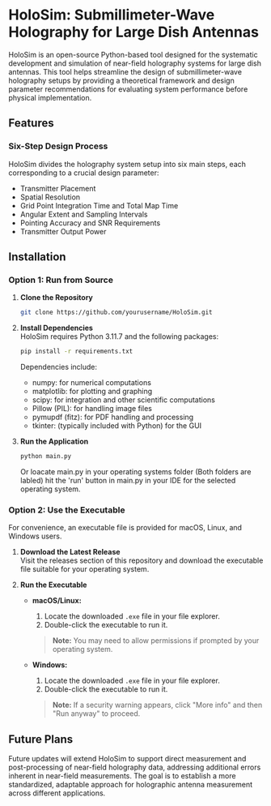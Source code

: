 # HoloSim: Submillimeter-Wave Holography for Large Dish Antennas

HoloSim is an open-source Python-based tool designed for the systematic development and simulation of near-field holography systems for large dish antennas. This tool helps streamline the design of submillimeter-wave holography setups by providing a theoretical framework and design parameter recommendations for evaluating system performance before physical implementation.

## Features

### Six-Step Design Process
HoloSim divides the holography system setup into six main steps, each corresponding to a crucial design parameter:
- Transmitter Placement
- Spatial Resolution
- Grid Point Integration Time and Total Map Time
- Angular Extent and Sampling Intervals
- Pointing Accuracy and SNR Requirements
- Transmitter Output Power

## Installation

### Option 1: Run from Source

1. **Clone the Repository**
   ```bash
   git clone https://github.com/yourusername/HoloSim.git
   ```

2. **Install Dependencies**  
   HoloSim requires Python 3.11.7 and the following packages:
   ```bash
   pip install -r requirements.txt
   ```
   Dependencies include:
   - numpy: for numerical computations
   - matplotlib: for plotting and graphing
   - scipy: for integration and other scientific computations
   - Pillow (PIL): for handling image files
   - pymupdf (fitz): for PDF handling and processing
   - tkinter: (typically included with Python) for the GUI

3. **Run the Application**
   ```bash
   python main.py 
   ```
   Or loacate main.py in your operating systems folder (Both folders are labled) hit the 'run' button in main.py in your IDE for the selected operating system. 

### Option 2: Use the Executable 

For convenience, an executable file is provided for macOS, Linux, and Windows users.

1. **Download the Latest Release**  
   Visit the releases section of this repository and download the executable file suitable for your operating system.

2. **Run the Executable**  
   - **macOS/Linux:**
     1. Locate the downloaded `.exe` file in your file explorer.
     2. Double-click the executable to run it.
     > **Note:** You may need to allow permissions if prompted by your operating system.

   - **Windows:**
     1. Locate the downloaded `.exe` file in your file explorer.
     2. Double-click the executable to run it.
     > **Note:** If a security warning appears, click "More info" and then "Run anyway" to proceed.

## Future Plans

Future updates will extend HoloSim to support direct measurement and post-processing of near-field holography data, addressing additional errors inherent in near-field measurements. The goal is to establish a more standardized, adaptable approach for holographic antenna measurement across different applications. 